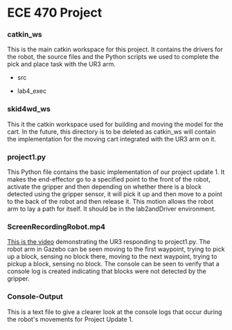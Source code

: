 # ECE 470 Project #

### catkin_ws ###

This is the main catkin workspace for this project. It contains the drivers for the robot, the source files and the Python scripts we used to complete the pick and place task with the UR3 arm.  

* src
- lab4_exec

### skid4wd_ws ###

This it the catkin workspace used for building and moving the model for the cart. In the future, this directory is to be deleted as catkin_ws will contain the implementation for the moving cart integrated with the UR3 arm on it.

### project1.py ### 
This Python file contains the basic implementation of our project update 1. It makes the end-effector go to a specified point to the front of the robot, activate the gripper and then depending on whether there is a block detected using the gripper sensor, it will pick it up and then move to a point to the back of the robot and then release it. This motion allows the robot arm to lay a path for itself. It should be in the lab2andDriver environment.

### ScreenRecordingRobot.mp4 ### 
[This is the video](https://youtu.be/YgwciGULasQ) demonstrating the UR3 responding to project1.py. The robot arm in Gazebo can be seen moving to the first waypoint, trying to pick up a block, sensing no block there, moving to the next waypoint, trying to pickup a block, sensing no block. The console can be seen to verify that a console log is created indicating that blocks were not detected by the gripper.

### Console-Output ###
This is a text file to give a clearer look at the console logs that occur during the robot's movements for Project Update 1.


